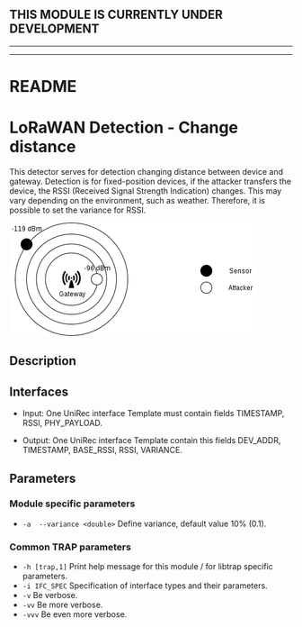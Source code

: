 ## THIS MODULE IS CURRENTLY UNDER DEVELOPMENT
---

---
# README
# LoRaWAN Detection - Change distance
This detector serves for detection changing distance between device and gateway. Detection is for fixed-position devices, if the attacker transfers the device, the RSSI (Received Signal Strength Indication) changes. This may vary depending on the environment, such as weather. Therefore, it is possible to set the variance for RSSI.

![alt text](https://github.com/gre0071/lora_detector_change_distance/blob/master/change_distance.png)

## Description
## Interfaces
- Input: One UniRec interface
Template must contain fields TIMESTAMP, RSSI, PHY_PAYLOAD.

- Output: One UniRec interface
Template contain this fields DEV_ADDR, TIMESTAMP, BASE_RSSI, RSSI, VARIANCE.
  
## Parameters
### Module specific parameters
- `-a  --variance <double>`         Define variance, default value 10% (0.1).

### Common TRAP parameters
- `-h [trap,1]`      Print help message for this module / for libtrap specific parameters.
- `-i IFC_SPEC`      Specification of interface types and their parameters.
- `-v`               Be verbose.
- `-vv`              Be more verbose.
- `-vvv`             Be even more verbose.
